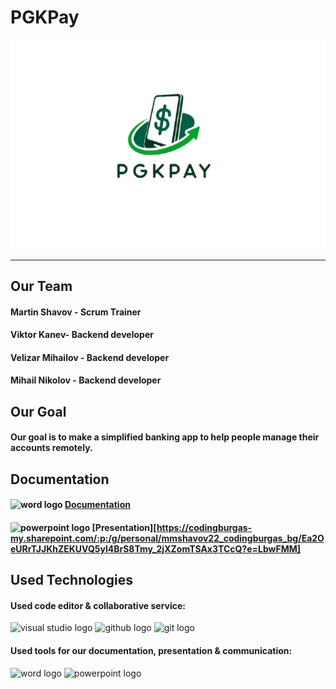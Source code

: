 # PGKPay
![Logo](documents/logo.png)
<hr>

## Our Team
 
#### Martin Shavov - Scrum Trainer
####  Viktor Kanev- Backend developer
#### Velizar Mihailov - Backend developer
#### Mihail Nikolov - Backend developer

## Our Goal

#### Our goal is to make a simplified banking app to help people manage their accounts remotely.

## Documentation

#### <img src= "https://upload.wikimedia.org/wikipedia/commons/f/fd/Microsoft_Office_Word_%282019%E2%80%93present%29.svg" height='40' width='40' alt="word logo"> [Documentation](./documents/Documentation.docx)
#### <img src= "https://upload.wikimedia.org/wikipedia/commons/0/0d/Microsoft_Office_PowerPoint_%282019%E2%80%93present%29.svg" height='40' width='40' alt="powerpoint logo"> [Presentation][https://codingburgas-my.sharepoint.com/:p:/g/personal/mmshavov22_codingburgas_bg/Ea2OeURrTJJKhZEKUVQ5yl4BrS8Tmy_2jXZomTSAx3TCcQ?e=LbwFMM]
## Used Technologies

#### Used code editor & collaborative service: 
<img src="https://upload.wikimedia.org/wikipedia/commons/5/59/Visual_Studio_Icon_2019.svg" height='40' width='40' alt="visual studio logo"> 
<img src="https://img.icons8.com/?size=256&id=bVGqATNwfhYq&format=png "height='40' width='40' alt="github logo"> 
<img src="https://img.icons8.com/?size=256&id=20906&format=png "height='40' width='40'alt="git logo">

#### Used tools for our documentation, presentation & communication:
<img src= "https://upload.wikimedia.org/wikipedia/commons/f/fd/Microsoft_Office_Word_%282019%E2%80%93present%29.svg" height='40' width='40' alt="word logo"> <img src= "https://upload.wikimedia.org/wikipedia/commons/0/0d/Microsoft_Office_PowerPoint_%282019%E2%80%93present%29.svg" height='40' width='40' alt="powerpoint logo">
